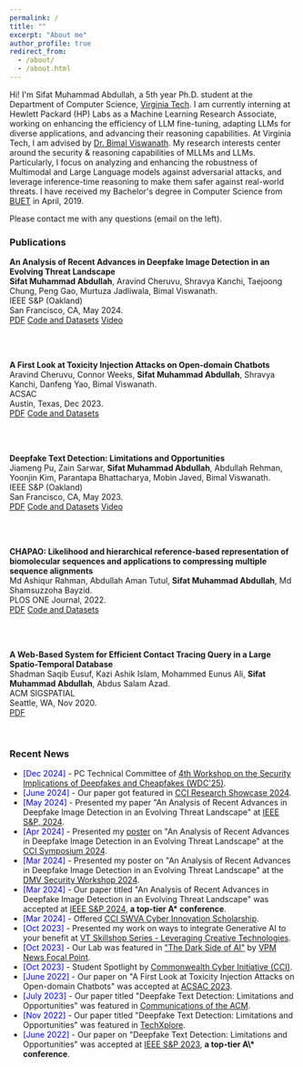 ```yaml
---
permalink: /
title: ""
excerpt: "About me"
author_profile: true
redirect_from: 
  - /about/
  - /about.html
---
```

<head>
<link rel="stylesheet" href="https://cdn.jsdelivr.net/npm/bootstrap@4.3.1/dist/css/bootstrap.min.css" integrity="sha384-ggOyR0iXCbMQv3Xipma34MD+dH/1fQ784/j6cY/iJTQUOhcWr7x9JvoRxT2MZw1T" crossorigin="anonymous">
</head>


Hi! I'm Sifat Muhammad Abdullah, a 5th year Ph.D. student at the Department of Computer Science, [Virginia Tech](https://cs.vt.edu/). I am currently interning at Hewlett Packard (HP) Labs as a Machine Learning Research Associate, working on enhancing the efficiency of LLM fine-tuning, adapting LLMs for diverse applications, and advancing their reasoning capabilities. At Virginia Tech, I am advised by [Dr. Bimal Viswanath](https://people.cs.vt.edu/vbimal/). My research interests center around the security & reasoning capabilities of MLLMs and LLMs. Particularly, I focus on analyzing and enhancing the robustness of Multimodal and Large Language models against adversarial attacks, and leverage inference-time reasoning to make them safer against real-world threats. I have received my Bachelor's degree in Computer Science from [BUET](https://cse.buet.ac.bd/) in April, 2019. 

Please contact me with any questions (email on the left).


<div>
<h3>Publications</h3>

<b>An Analysis of Recent Advances in Deepfake Image Detection in an Evolving Threat Landscape</b>
<br><b>Sifat Muhammad Abdullah</b>, Aravind Cheruvu, Shravya Kanchi, Taejoong Chung, Peng Gao, Murtuza Jadliwala, Bimal Viswanath.
<br>IEEE S&P (Oakland) 
<br>San Francisco, CA, May 2024.
<br>
<a href="https://arxiv.org/abs/2404.16212" class="btn-sm btn-success text-decoration-none">PDF</a>
<a href="https://github.com/secml-lab-vt/EvolvingThreat-DeepfakeImageDetect" class="btn-sm btn-danger text-decoration-none">Code and Datasets</a>
<a href="https://www.youtube.com/watch?v=Eg8Qb3zXdD4" class="btn-sm btn-primary text-decoration-none">Video</a>

<br>
<br>

<b>A First Look at Toxicity Injection Attacks on Open-domain Chatbots</b> 
<br>Aravind Cheruvu, Connor Weeks, <b>Sifat Muhammad Abdullah</b>, Shravya Kanchi, Danfeng Yao, Bimal Viswanath.
<br>ACSAC
<br>Austin, Texas, Dec 2023.
<br>
<a href="https://dl.acm.org/doi/pdf/10.1145/3627106.3627122" class="btn-sm btn-success text-decoration-none">PDF</a>
<a href="https://github.com/secml-lab-vt/Chatbot-Toxicity-Injection" class="btn-sm btn-danger text-decoration-none">Code and Datasets</a>

<br>
<br>

<b>Deepfake Text Detection: Limitations and Opportunities</b>
<br>Jiameng Pu, Zain Sarwar, <b>Sifat Muhammad Abdullah</b>, Abdullah Rehman, Yoonjin Kim, Parantapa Bhattacharya, Mobin Javed, Bimal Viswanath.
<br>IEEE S&P (Oakland) 
<br>San Francisco, CA, May 2023.
<br>
<a href="https://arxiv.org/abs/2210.09421" class="btn-sm btn-success text-decoration-none">PDF</a>
<a href="https://github.com/jmpu/DeepfakeTextDetection" class="btn-sm btn-danger text-decoration-none">Code and Datasets</a>
<a href="https://www.youtube.com/watch?v=UEjWBVc85tc" class="btn-sm btn-primary text-decoration-none">Video</a>

<br>
<br>

<b>CHAPAO: Likelihood and hierarchical reference-based representation of biomolecular sequences and applications to compressing multiple sequence alignments</b> 
<br>Md Ashiqur Rahman, Abdullah Aman Tutul, <b>Sifat Muhammad Abdullah</b>, Md Shamsuzzoha Bayzid.
<br>PLOS ONE Journal, 2022.
<br>
<a href="https://journals.plos.org/plosone/article?id=10.1371/journal.pone.0265360" class="btn-sm btn-success text-decoration-none">PDF</a> 
<a href="https://github.com/ashiq24/CHAPAO" class="btn-sm btn-danger text-decoration-none">Code and Datasets</a>

<br>
<br>

<b>A Web-Based System for Efficient Contact Tracing Query in a Large Spatio-Temporal Database</b>
<br>Shadman Saqib Eusuf, Kazi Ashik Islam, Mohammed Eunus Ali, <b>Sifat Muhammad Abdullah</b>, Abdus Salam Azad.
<br>ACM SIGSPATIAL
<br>Seattle, WA, Nov 2020.
<br>
<a href="https://dl.acm.org/doi/10.1145/3397536.3422350" class="btn-sm btn-success text-decoration-none">PDF</a>

</div>

<br>

<div>
<h3>Recent News</h3>
<ul>
  <li><span style="color:Blue"> [Dec 2024] </span> - PC Technical Committee of <a href="https://sites.google.com/view/wdc-2025/home">4th Workshop on the Security Implications of Deepfakes and Cheapfakes (WDC'25)</a>.</li>
  <li><span style="color:Blue"> [June 2024] </span> - Our paper got featured in <a href="https://cyberinitiative.org/research/research-showcase-june-2024/an-analysis-of-recent-advances-in-deepfake-image-detection-in-an.html">CCI Research Showcase 2024</a>.</li>
  <li><span style="color:Blue"> [May 2024] </span> - Presented my paper "An Analysis of Recent Advances in Deepfake Image Detection in an Evolving Threat Landscape" at <a href="https://sp2024.ieee-security.org/">IEEE S&P, 2024</a>.</li>
  <li><span style="color:Blue"> [Apr 2024] </span> - Presented my <a href="https://docs.google.com/presentation/d/1nSr1KnLya0VWi6gCRTsQ4NJC74etvnxM/edit?usp=sharing&ouid=109278097396550105742&rtpof=true&sd=true">poster</a> on "An Analysis of Recent Advances in Deepfake Image Detection in an Evolving Threat Landscape" at the <a href="https://cyberinitiative.org/events-programs/2024/cci-symposium-2024.html">CCI Symposium 2024</a>.</li>
  <li><span style="color:Blue"> [Mar 2024] </span> - Presented my poster on "An Analysis of Recent Advances in Deepfake Image Detection in an Evolving Threat Landscape" at the <a href="https://dmv-sec-workshop.github.io/">DMV Security Workshop 2024</a>.</li>
  <li><span style="color:Blue"> [Mar 2024] </span> - Our paper titled "An Analysis of Recent Advances in Deepfake Image Detection in an Evolving Threat Landscape" was accepted at <a href="https://sp2024.ieee-security.org/">IEEE S&P 2024</a>, <b>a top-tier A* conference</b>.</li>
  <li><span style="color:Blue"> [Mar 2024] </span> - Offered <a href="https://cyberinitiative-swva.org/news/events/cci-cyber-start-ups-lab-24.html">CCI SWVA Cyber Innovation Scholarship</a>.</li>
  <li><span style="color:Blue"> [Oct 2023] </span> - Presented my work on ways to integrate Generative AI to your benefit at <a href="https://vt.joinhandshake.com/stu/events/1378245">VT Skillshop Series - Leveraging Creative Technologies</a>.</li>
  <li><span style="color:Blue"> [Oct 2023] </span> - Our Lab was featured in <a href="https://www.vpm.org/2023-10-19/the-dark-side-of-ai">"The Dark Side of AI"</a> by <a href="https://www.vpm.org/">VPM News Focal Point</a>.</li>
  <li><span style="color:Blue"> [Oct 2023] </span> - Student Spotlight by <a href="https://www.linkedin.com/posts/commonwealth-cyber-initiative-southwest-virginia_deepfake-misinformation-cybersecurityawarenessmonth-activity-7116176081182707712-QyEw/?utm_source=share&utm_medium=member_android">Commonwealth Cyber Initiative (CCI)</a>.</li>
  <li><span style="color:Blue"> [June 2022] </span> - Our paper on "A First Look at Toxicity Injection Attacks on Open-domain Chatbots" was accepted at <a href="https://www.acsac.org/2023/program/papers/">ACSAC 2023</a>.</li>
  <li><span style="color:Blue"> [July 2023] </span> - Our paper titled "Deepfake Text Detection: Limitations and Opportunities" was featured in <a href="https://cacm.acm.org/magazines/2023/7/274036-the-rise-of-the-chatbots/fulltext">Communications of the ACM</a>.</li>
  <li><span style="color:Blue"> [Nov 2022] </span> - Our paper titled "Deepfake Text Detection: Limitations and Opportunities" was featured in <a href="https://techxplore.com/news/2022-11-strengths-limitations-approaches-deepfake-text.html">TechXplore</a>.</li>
  <li><span style="color:Blue"> [June 2022] </span> - Our paper on "Deepfake Text Detection: Limitations and Opportunities" was accepted at <a href="https://sp2023.ieee-security.org/">IEEE S&P 2023</a>, <b>a top-tier A\* conference</b>.</li>
</ul>

</div>


